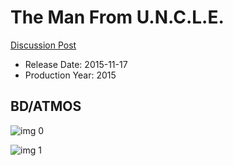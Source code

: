 # The Man From U.N.C.L.E.

[Discussion Post](https://www.avsforum.com/threads/bass-eq-for-filtered-movies.2995212/post-57379826)

* Release Date: 2015-11-17
* Production Year: 2015

## BD/ATMOS

![img 0](https://i.imgur.com/Q8Zbowq.jpg)

![img 1](https://i.imgur.com/AH2oiBN.jpg)

